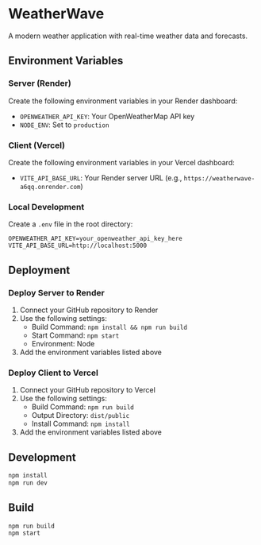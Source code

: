 # WeatherWave

A modern weather application with real-time weather data and forecasts.

## Environment Variables

### Server (Render)
Create the following environment variables in your Render dashboard:
- `OPENWEATHER_API_KEY`: Your OpenWeatherMap API key
- `NODE_ENV`: Set to `production`

### Client (Vercel)
Create the following environment variables in your Vercel dashboard:
- `VITE_API_BASE_URL`: Your Render server URL (e.g., `https://weatherwave-a6qq.onrender.com`)

### Local Development
Create a `.env` file in the root directory:
```
OPENWEATHER_API_KEY=your_openweather_api_key_here
VITE_API_BASE_URL=http://localhost:5000
```

## Deployment

### Deploy Server to Render
1. Connect your GitHub repository to Render
2. Use the following settings:
   - Build Command: `npm install && npm run build`
   - Start Command: `npm start`
   - Environment: Node
3. Add the environment variables listed above

### Deploy Client to Vercel
1. Connect your GitHub repository to Vercel
2. Use the following settings:
   - Build Command: `npm run build`
   - Output Directory: `dist/public`
   - Install Command: `npm install`
3. Add the environment variables listed above

## Development

```bash
npm install
npm run dev
```

## Build

```bash
npm run build
npm start
``` 